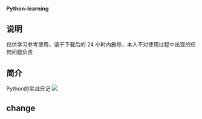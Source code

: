 #### Python-learning
## 说明
仅供学习参考使用，请于下载后的 24 小时内删除，本人不对使用过程中出现的任何问题负责
## 简介
Python的实战日记
![](https://repository-images.githubusercontent.com/335015864/a69af080-64f1-11eb-8845-4595e1c89bc5)
## change

